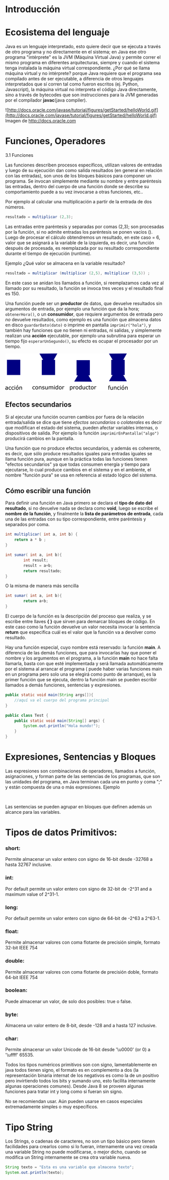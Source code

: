 # Introducción


# Ecosistema del lenguaje
 
Java es un lenguaje interpretado, esto quiere decir que se ejecuta a través de otro programa y no directamente en el sistema; en Java ese otro programa "intérprete" es la JVM (Máquina Virtual Java) y permite correr el mismo programa en diferentes arquitecturas, siempre y cuando el sistema tenga instalada la máquina virtual correspondiente. ¿Por qué se llama máquina virtual y no intérprete? porque Java requiere que el programa sea compilado antes de ser ejecutable, a diferencia de otros lenguajes interpretados que sí corren tal como fueron escritos (ej. Python, Javascript), la máquina virtual no interpreta el código Java directamente, sino a través de bytecodes que son instrucciones para la JVM generadas por el compilador **javac**(java compiler).

![http://docs.oracle.com/javase/tutorial/figures/getStarted/helloWorld.gif](http://docs.oracle.com/javase/tutorial/figures/getStarted/helloWorld.gif)  
Imagen de http://docs.oracle.com


# Funciones, Operadores

3.1 Funciones

Las funciones describen procesos específicos, utilizan valores de entradas y luego de su ejecución dan como salida resultados (en general en relación con las entradas), son unos de los bloques básicos para componer un programa. Se invocan simplemente mediante su nombre y entre paréntesis las entradas, dentro del cuerpo de una función donde se describe su comportamiento puede a su vez invocarse a otras funciones, etc..

Por ejemplo al calcular una multiplicación a partir de la entrada de dos números.

```Java
resultado = multiplicar (2,3);
```

Las entradas entre paréntesis y separadas por comas (2,3); son procesadas por la función, si no admite entradas los paréntesis se ponen vacíos (). Luego de procesar el cálculo obtendremos un resultado, en este caso = 6, valor que se asignará a la variable de la izquierda, es decir, una función después de procesada, es reemplazada por su resultado correspondiente durante el tiempo de ejecución (runtime).

Ejemplo ¿Qué valor se almacena en la variable resultado?

```Java
resultado = multiplicar (multiplicar (2,5), multiplicar (3,5)) ;
```

En este caso se anidan los llamados a función, si reemplazamos cada vez al llamado por su resultado, la función se invoca tres veces y el resultado final es 150. 

Una función puede ser un **productor** de datos, que devuelve resultados sin argumentos de entrada, por ejemplo una función que da la hora; ```obtenerHora()```, o un **consumidor**, que requiere argumentos de entrada pero *no* devuelve resultados, como ejemplo es una función que almacena datos en disco ```guardarDato(dato)``` o imprime en pantalla ```imprimir("hola")```, y también hay funciones que no tienen ni entradas, ni salidas, y simplemente realizan una **acción** ejecutable, por ejemplo una subrutina para esperar un tiempo fijo ```esperarUnSegundo()```, su efecto es ocupar el procesador por un tiempo.

![funciones.png](funciones.png)

## Efectos secundarios

Si al ejecutar una función ocurren cambios por fuera de la relación entrada/salida se dice que tiene *efectos secundarios* o *colaterales* es decir que modifican el estado del sistema, pueden afectar variables internas, o dispositivos de salida. Por ejemplo la función ```imprimirEnPantalla("algo")``` producirá cambios en la pantalla.

Una función que no produce efectos secundarios, y además es coherente, es decir, que sólo produce resultados iguales para entradas iguales se llama función pura, aunque en la práctica todas las funciones tienen "efectos secundarios" ya que todas consumen energía y tiempo para ejecutarse, lo cual produce cambios en el sistema y en el ambiente, el nombre "función pura" se usa en referencia al estado lógico del sistema. 
  
## Cómo escribir una función 

Para definir una función en Java primero se declara el **tipo de dato del resultado**, si no devuelve nada se declara como **void**, luego se escribe el **nombre de la función**, y finalmente la **lista de parámetros de entrada**, cada una de las entradas con su tipo correspondiente, entre paréntesis y separados por coma. 


```Java
int multiplicar( int a, int b) { 
    return a * b ;
}
```

```Java
int sumar( int a, int b){
        int result;        
        result = a+b;        
        return resultado;
}
```
O la misma de manera más sencilla 

```Java
int sumar( int a, int b){        
        return a+b;
}
```

El cuerpo de la función es la descripción del proceso que realiza, y se escribe entre llaves **{ }** que sirven para demarcar bloques de código. En este caso como la función devuelve un valor necesita invocar la sentencia **return** que especifica cuál es el valor que la función va a devolver como resultado. 

Hay una función especial, cuyo nombre está reservado: la función **main**. A diferencia de las demás funciones, que para invocarlas hay que poner el nombre y los argumentos en el programa, a la función **main** no hace falta llamarla, basta con que esté implementada y será llamada automáticamente por el sistema al arrancar el programa ( puede haber varias funciones main en un programa pero solo una se elegirá como punto de arranque), es la primer función que se ejecuta, dentro la función main se pueden escribir llamados a demás funciones, sentencias y expresiones.

```Java
public static void main(String args[]){	
 	//aquí va el cuerpo del programa principal
}
```

```Java
public class Test { 
    public static void main(String[] args) {
        System.out.println("Hola mundo!"); 
    }
}
```

# Expresiones, Sentencias y Bloques
Las expresiones son combinaciones de operadores, llamados a función, asignaciones, y forman parte de las sentencias de los programas, que son las unidades del programa, en Java terminan cada una en punto y coma ";" y están compuesta de una o más expresiones. Ejemplo

```Java



```

Las sentencias se pueden agrupar en bloques que definen además un alcance para las variables. 

# Tipos de datos Primitivos:

### short:
Permite almacenar un valor entero con signo de 16-bit desde -32768 a hasta 32767 inclusive. 
### int:
Por default permite un valor entero con signo de 32-bit de -2^31 and a maximum value of 2^31-1. 
### long:
Por default permite un valor entero con signo de 64-bit de -2^63 a 2^63-1. 
### float:
Permite almacenar valores con coma flotante de precisión simple, formato 32-bit IEEE 754
### double:
Permite almacenar valores con coma flotante de precisión doble, formato 64-bit IEEE 754 
### boolean:
Puede almacenar un valor, de solo dos posibles: true o false. 
### byte: 
Almacena un valor entero de 8-bit, desde -128 and a hasta 127 inclusive. 
### char:
Permite almacenar un valor Unicode de 16-bit desde  '\u0000' (or 0) a '\uffff' 65535.

Todos los tipos numéricos primitivos son con signo, lamentablemente en java todos tienen signo, el formato es en complemento a dos (la representación binaria internat de los negativos es como la de un positivo pero invirtiendo todos los bits y sumando uno, esto facilita internamente algunas operaciones comunes). Desde Java 8 se proveen algunas funciones para tratar int y long como si fueran sin signo.

No se recomiendan usar. Aún pueden usarse en casos especiales extremadamente simples o muy específicos.


# Tipo String

Los Strings, o cadenas de caracteres, no son un tipo básico pero tienen facilidades para crearlos como si lo fueran, internamente una vez creada una variable String no puede modificarse, o mejor dicho, cuando se modifica un String internamente se crea otra variable nueva.
 
 ```Java
 String texto = "Esta es una variable que almacena texto";
 System.out.println(texto);
 ```
